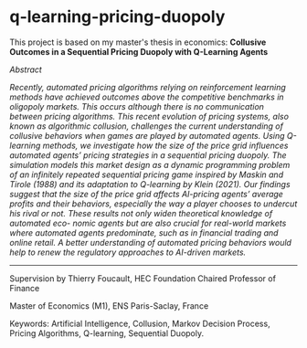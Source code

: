 # q-learning-pricing-duopoly
This project is based on my master's thesis in economics: **Collusive Outcomes in a Sequential Pricing Duopoly with Q-Learning Agents**

*Abstract*

*Recently, automated pricing algorithms relying on reinforcement learning methods have achieved outcomes above the competitive benchmarks in oligopoly markets. This occurs although there is no communication between pricing algorithms. This recent evolution of pricing systems, also known as algorithmic collusion, challenges the current understanding of collusive behaviors when games are played by automated agents.
Using Q-learning methods, we investigate how the size of the price grid influences automated agents’ pricing strategies in a sequential pricing duopoly. The simulation models this market design as a dynamic programming problem of an infinitely repeated sequential pricing game inspired by Maskin and Tirole (1988) and its adaptation to Q-learning by Klein (2021). Our findings suggest that the size of the price grid affects AI-pricing agents’ average profits and their behaviors, especially the way a player chooses to undercut his rival or not. These results not only widen theoretical knowledge of automated eco-
nomic agents but are also crucial for real-world markets where automated agents predominate, such as in financial trading and online retail. A better understanding of automated pricing behaviors would help to renew the regulatory approaches to AI-driven markets.*

_____________________________________________________________________________
Supervision by Thierry Foucault, HEC Foundation Chaired Professor of Finance

Master of Economics (M1), ENS Paris-Saclay, France

Keywords: Artificial Intelligence, Collusion, Markov Decision Process, Pricing Algorithms, Q-learning, Sequential Duopoly.
